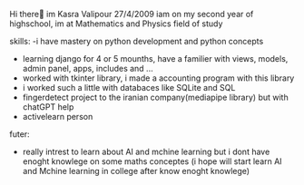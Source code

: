 Hi there👀
im Kasra Valipour
27/4/2009
iam on my second year of highschool, im at Mathematics and Physics field of study

skills:
-i have mastery on python development and python concepts
- learning django for 4 or 5 mounths, have a familier with views, models, admin panel, apps, includes and ...
- worked with tkinter library, i made a accounting program with this library
- i worked such a little with databaces like SQLite and SQL
- fingerdetect project to the iranian company(mediapipe library) but with chatGPT help
- activelearn person

futer:
- really intrest to learn about AI and mchine learning but i dont have enoght knowlege
on some maths conceptes (i hope will start learn AI and Mchine learning in college after know enoght knowlege)

